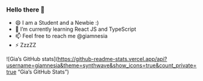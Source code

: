 ### Hello there 👋



- 😄 I am a Student and a Newbie :)
- 🌱 I’m currently learning React JS and TypeScript 
- 📫 Feel free to reach me @giamnesia
- ⚡ ZzzZZ


![Gia’s GitHub stats](https://github-readme-stats.vercel.app/api?username=giamnesia&theme=synthwave&show_icons=true&count_private=true “Gia’s GitHub Stats”)
